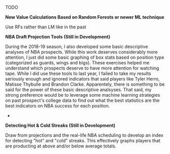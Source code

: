 
TODO 

**New Value Calculations Based on Random Forests or newer ML technique**

Use RFs rather than LM like in the past 

**NBA Draft Projection Tools (Still in Development)** 

During the 2018-19 season, I also developed some basic descriptive analyses of NBA prospects. While this work deserves considerably more attention, I just did some basic graphing of box stats based on position type (categorized as guards, wings and bigs). These exercises helped me understand which prospects deserve to have more attention for watching tape. While I did use these tools to last year, I failed to take my results seriously enough and ignored indicators that said players like Tyler Herro, Matisse Thybulle and Brandon Clarke. Apparentely, there is something to be said for the power of these basic descriptive analsyses. That said, my strong preference would be to leverage some machine learning strategies on past prospect's college data to find out what the best statistics are the best indicators on NBA success for each position. 

- 


**Detecting Hot & Cold Streaks (Still in Development)** 

Draw from projections and the real-life NBA scheduling to develop an index for detecting "hot" and "cold" streaks. This effectively graphs players that are producting at above and/or below average totals.